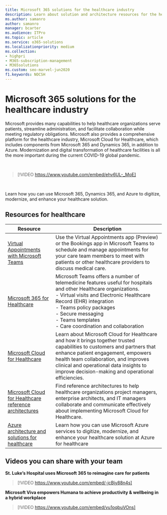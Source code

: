 ```yaml
---
title: Microsoft 365 solutions for the healthcare industry
description: Learn about solution and architecture resources for the healthcare industry using Microsoft 365
ms.author: samanro
author: samanro
manager: bcarter
ms.audience: ITPro
ms.topic: article
ms.service: o365-solutions
ms.localizationpriority: medium
ms.collection:
- highpri 
- M365-subscription-management
- M365solutions
ms.custom: seo-marvel-jun2020
f1.keywords: NOCSH
---
```


# Microsoft 365 solutions for the healthcare industry

Microsoft provides many capabilities to help healthcare organizations serve patients, streamline administration, and facilitate collaboration while meeting regulatory obligations. Microsoft also provides a comprehensive platform for the healthcare industry, Microsoft Cloud for Healthcare, which includes components from  Microsoft 365 and Dynamics 365, in addition to Azure. Modernization and digital transformation of healthcare facilities is all the more important during the current COVID-19 global pandemic.

<br>

> [!VIDEO https://www.youtube.com/embed/ehv6UL-_MoE]

<br>

Learn how you can use Microsoft 365, Dynamics 365, and Azure to digitize, modernize, and enhance your healthcare solution.

## Resources for healthcare

|Resource |Description  |
|---------|---------|
|[Virtual Appointments with Microsoft Teams](../frontline/virtual-appointments.md) | Use the Virtual Appointments app (Preview) or the Bookings app in Microsoft Teams to schedule and manage appointments for your care team members to meet with patients or other healthcare providers to discuss medical care.    |
|[Microsoft 365 for Healthcare](/microsoft-365/frontline/teams-in-hc)    |  Microsoft Teams offers a number of telemedicine features useful for hospitals and other Healthcare organizations. <br>- Virtual visits and Electronic Healthcare Record (EHR) integration<br>- Teams policy packages<br>- Secure messaging<br>- Teams templates<br>- Care coordination and collaboration      |
|[Microsoft Cloud for Healthcare](/industry/healthcare/overview)  | Learn about Microsoft Cloud for Healthcare and how it brings together trusted capabilities to customers and partners that enhance patient engagement, empowers health team collaboration, and improves clinical and operational data insights to improve decision-making and operational efficiencies.     |
|[Microsoft Cloud for Healthcare reference architectures](/industry/healthcare/architecture/overview) | Find reference architectures to help healthcare organizations project managers, enterprise architects, and IT managers collaborate and communicate effectively about implementing Microsoft Cloud for Healthcare. |
|[Azure architecture and solutions for healthcare](/azure/architecture/industries/healthcare)| Learn how you can use Microsoft Azure services to digitize, modernize, and enhance your healthcare solution at Azure for healthcare|

## Videos you can share with your team

**St. Luke’s Hospital uses Microsoft 365 to reimagine care for patients**
<br>

> [!VIDEO https://www.youtube.com/embed/-jcBjy88n4s]

**Microsoft Viva empowers Humana to achieve productivity & wellbeing in a hybrid workplace**

> [!VIDEO https://www.youtube.com/embed/vu1oqbuVOns]



<br>
